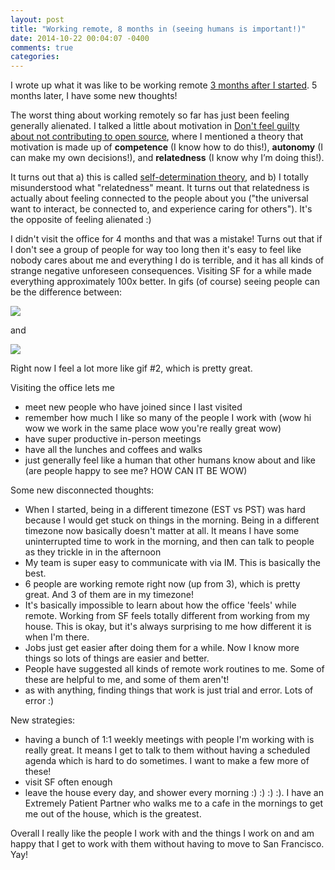 ```yaml
---
layout: post
title: "Working remote, 8 months in (seeing humans is important!)"
date: 2014-10-22 00:04:07 -0400
comments: true
categories: 
---
```


I wrote up what it was like to be working remote
[3 months after I started](http://jvns.ca/blog/2014/06/06/working-remote/).
5 months later, I have some new thoughts!

The worst thing about working remotely so far has just been feeling
generally alienated. I talked a little about motivation in
[Don't feel guilty about not contributing to open source](http://jvns.ca/blog/2014/04/26/i-dont-feel-guilty-about-not-contributing-to-open-source/),
where I mentioned a theory that motivation is made up of
**competence** (I know how to do this!), **autonomy** (I can make my
own decisions!), and **relatedness** (I know why I’m doing this!).

It turns out that a) this is called
[self-determination theory](https://en.wikipedia.org/wiki/Self-determination_theory),
and b) I totally misunderstood what "relatedness" meant. It turns out
that relatedness is actually about feeling connected to the people
about you ("the universal want to interact, be connected to, and
experience caring for others"). It's the opposite of feeling alienated
:)

I didn't visit the office for 4 months and that was a mistake! Turns
out that if I don't see a group of people for way too long then it's
easy to feel like nobody cares about me and everything I do is
terrible, and it has all kinds of strange negative unforeseen
consequences. Visiting SF for a while made everything approximately
100x better. In gifs (of course) seeing people can be the difference
between:

<img src="/images/sad-panda-julia.gif">

and

<img src="/images/happy-julia.gif">

Right now I feel a lot more like gif #2, which is pretty great.

<!-- more -->

Visiting the office lets me

* meet new people who have joined since I last visited
* remember how much I like so many of the people I work with (wow hi
  wow we work in the same place wow you're really great wow)
* have super productive in-person meetings
* have all the lunches and coffees and walks
* just generally feel like a human that other humans know about and
  like (are people happy to see me? HOW CAN IT BE WOW)

Some new disconnected thoughts:

* When I started, being in a different timezone (EST vs PST) was hard
  because I would get stuck on things in the morning. Being in a
  different timezone now basically doesn't matter at all. It means I
  have some uninterrupted time to work in the morning, and then can
  talk to people as they trickle in in the afternoon
* My team is super easy to communicate with via IM. This is basically
  the best.
* 6 people are working remote right now (up from 3), which is pretty
  great. And 3 of them are in my timezone!
* It's basically impossible to learn about how the office 'feels'
  while remote. Working from SF feels totally different from working
  from my house. This is okay, but it's always surprising to me how
  different it is when I'm there.
* Jobs just get easier after doing them for a while. Now I know more
  things so lots of things are easier and better.
* People have suggested all kinds of remote work routines to me. Some
  of these are helpful to me, and some of them aren't! 
* as with anything, finding things that work is just trial and error.
  Lots of error :)

New strategies:

* having a bunch of 1:1 weekly meetings with people I'm working with
  is really great. It means I get to talk to them without having a
  scheduled agenda which is hard to do sometimes. I want to make a few
  more of these!
* visit SF often enough
* leave the house every day, and shower every morning :) :) :) :). I
  have an Extremely Patient Partner who walks me to a cafe in the
  mornings to get me out of the house, which is the greatest.

Overall I really like the people I work with and the things I work on
and am happy that I get to work with them without having to move to
San Francisco. Yay!

